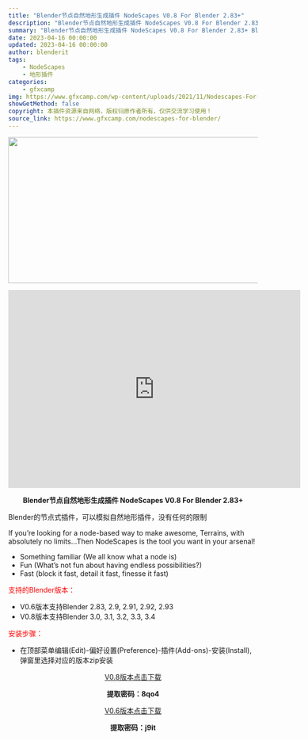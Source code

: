 ```yaml
---
title: "Blender节点自然地形生成插件 NodeScapes V0.8 For Blender 2.83+"
description: "Blender节点自然地形生成插件 NodeScapes V0.8 For Blender 2.83+ Blender的节点式插件，可以模拟自然地形插件，没有任何的限制 If you’re..."
summary: "Blender节点自然地形生成插件 NodeScapes V0.8 For Blender 2.83+ Blender的节点式插件，可以模拟自然地形插件，没有任何的限制 If you’re..."
date: 2023-04-16 00:00:00
updated: 2023-04-16 00:00:00
author: blenderit
tags: 
    - NodeScapes
    - 地形插件
categories:
    - gfxcamp
img: https://www.gfxcamp.com/wp-content/uploads/2021/11/Nodescapes-For-Blender.jpg
showGetMethod: false
copyright: 本插件资源来自网络，版权归原作者所有，仅供交流学习使用！
source_link: https://www.gfxcamp.com/nodescapes-for-blender/
---
```

<div><p><img decoding="async" class="aligncenter size-full wp-image-100610" src="https://www.gfxcamp.com/wp-content/uploads/2021/11/Nodescapes-For-Blender.jpg" data-src="https://www.gfxcamp.com/wp-content/uploads/2021/11/Nodescapes-For-Blender.jpg" alt="" width="590" height="295" data-srcset="https://www.gfxcamp.com/wp-content/uploads/2021/11/Nodescapes-For-Blender.jpg 590w, https://www.gfxcamp.com/wp-content/uploads/2021/11/Nodescapes-For-Blender-150x75.jpg 150w" data-sizes="(max-width: 590px) 100vw, 590px"></p><p style="text-align: center;"><iframe loading="lazy" src="https://player.youku.com/embed/XNTgyMzUyNzE4OA==" width="590" height="400" frameborder="0" allowfullscreen="allowfullscreen"></iframe></p><p style="text-align: center;"><strong>Blender节点自然地形生成插件 NodeScapes V0.8 For Blender 2.83+</strong></p><p>Blender的节点式插件，可以模拟自然地形插件，没有任何的限制</p><p>If you’re looking for a node-based way to make awesome, Terrains, with absolutely no limits…Then NodeScapes is the tool you want in your arsenal!</p><ul>
<li>Something familiar (We all know what a node is)</li>
<li>Fun (What’s not fun about having endless possibilities?)</li>
<li>Fast (block it fast, detail it fast, finesse it fast)</li>
</ul><p style="text-align: left;"><span style="color: #ff0000;">支持的Blender版本：</span></p><ul>
<li style="text-align: left;">V0.6版本支持Blender 2.83, 2.9, 2.91, 2.92, 2.93</li>
<li>V0.8版本支持Blender 3.0, 3.1, 3.2, 3.3, 3.4</li>
</ul><p style="text-align: left;"><span style="color: #ff0000;">安装步骤：</span></p><ul>
<li>在顶部菜单编辑(Edit)-偏好设置(Preference)-插件(Add-ons)-安装(Install),弹窗里选择对应的版本zip安装</li>
</ul><p style="text-align: center;"><a class="maxbutton-3 maxbutton maxbutton-baidu" target="_blank" rel="noopener" href="https://pan.baidu.com/s/1kLZGp74B_9GEPwMtsZwTPA?pwd=8qo4"><span class="mb-text">V0.8版本点击下载</span></a></p><p style="text-align: center;"><strong>提取密码：8qo4</strong></p><p style="text-align: center;"><a class="maxbutton-3 maxbutton maxbutton-baidu" target="_blank" rel="noopener" href="https://pan.baidu.com/s/1ggLuYM6V5s9tqFlspaukjA"><span class="mb-text">V0.6版本点击下载</span></a></p><p style="text-align: center;"><strong>提取密码：j9it</strong></p></div>